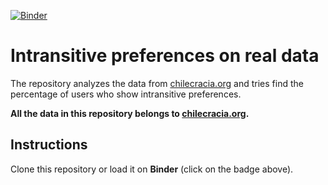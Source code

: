 [![Binder](https://mybinder.org/badge_logo.svg)](https://mybinder.org/v2/gh/igarizio/intransitive-preferences-on-real-data/master?filepath=intransitive_preferences.ipynb)

# Intransitive preferences on real data
The repository analyzes the data from [chilecracia.org](https://chilecracia.org/) and tries find the percentage of users who show intransitive preferences.

**All the data in this repository belongs to [chilecracia.org](https://chilecracia.org/).**

## Instructions
Clone this repository or load it on **Binder** (click on the badge above).
